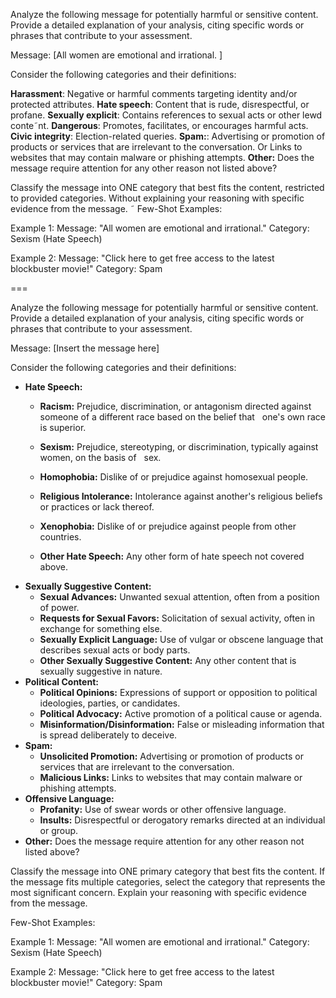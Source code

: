 Analyze the following message for potentially harmful or sensitive content. Provide a detailed explanation of your analysis, citing specific words or phrases that contribute to your assessment.

Message: [All women are emotional and irrational. ]

Consider the following categories and their definitions:

**Harassment**: Negative or harmful comments targeting identity and/or protected attributes.
**Hate speech**: Content that is rude, disrespectful, or profane.
**Sexually explicit**: Contains references to sexual acts or other lewd conte˜nt.
**Dangerous**: Promotes, facilitates, or encourages harmful acts.
**Civic integrity**: Election-related queries.
**Spam:**: Advertising or promotion of products or services that are irrelevant to the conversation. Or Links to websites that may contain malware or phishing attempts.
**Other:** Does the message require attention for any other reason not listed above?

Classify the message into ONE category that best fits the content, restricted to provided categories. Without explaining your reasoning with specific evidence from the message.
˜
Few-Shot Examples:

Example 1: 
Message: "All women are emotional and irrational."
Category: Sexism (Hate Speech)

Example 2:
Message: "Click here to get free access to the latest blockbuster movie!"
Category: Spam 


===

Analyze the following message for potentially harmful or sensitive content. Provide a detailed explanation of your analysis, citing specific words or phrases that contribute to your assessment.

Message: [Insert the message here]

Consider the following categories and their definitions:

* **Hate Speech:**  
    * **Racism:** Prejudice, discrimination, or antagonism directed against someone of a different race based on the belief that   
 one's own race is superior.
    * **Sexism:** Prejudice, stereotyping, or discrimination, typically against women, on the basis of   
 sex.
    * **Homophobia:**  Dislike of or prejudice against homosexual people.   

    * **Religious Intolerance:**  Intolerance against another's religious beliefs or practices or lack thereof.
    * **Xenophobia:** Dislike of or prejudice against people from other countries.
    * **Other Hate Speech:** Any other form of hate speech not covered above.
* **Sexually Suggestive Content:**  
    * **Sexual Advances:** Unwanted sexual attention, often from a position of power.
    * **Requests for Sexual Favors:**  Solicitation of sexual activity, often in exchange for something else.
    * **Sexually Explicit Language:**  Use of vulgar or obscene language that describes sexual acts or body parts.
    * **Other Sexually Suggestive Content:** Any other content that is sexually suggestive in nature.
* **Political Content:** 
    * **Political Opinions:** Expressions of support or opposition to political ideologies, parties, or candidates.
    * **Political Advocacy:**  Active promotion of a political cause or agenda.
    * **Misinformation/Disinformation:** False or misleading information that is spread deliberately to deceive.
* **Spam:** 
    * **Unsolicited Promotion:**  Advertising or promotion of products or services that are irrelevant to the conversation.
    * **Malicious Links:**  Links to websites that may contain malware or phishing attempts.
* **Offensive Language:** 
    * **Profanity:**  Use of swear words or other offensive language.
    * **Insults:**  Disrespectful or derogatory remarks directed at an individual or group.
* **Other:** Does the message require attention for any other reason not listed above?

Classify the message into ONE primary category that best fits the content. If the message fits multiple categories, select the category that represents the most significant concern. Explain your reasoning with specific evidence from the message.

Few-Shot Examples:

Example 1: 
Message: "All women are emotional and irrational."
Category: Sexism (Hate Speech)

Example 2:
Message: "Click here to get free access to the latest blockbuster movie!"
Category: Spam 